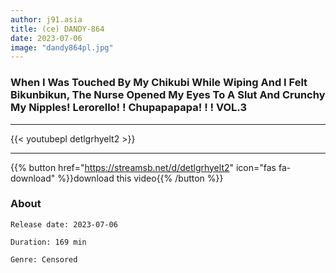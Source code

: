 ```yaml
---
author: j91.asia
title: (ce) DANDY-864
date: 2023-07-06
image: "dandy864pl.jpg"
---
```


### When I Was Touched By My Chikubi While Wiping And I Felt Bikunbikun, The Nurse Opened My Eyes To A Slut And Crunchy My Nipples! Lerorello! ! Chupapapapa! ! ! VOL.3
___

{{< youtubepl detlgrhyelt2 >}}
___

{{% button href="https://streamsb.net/d/detlgrhyelt2" icon="fas fa-download" %}}download this video{{% /button %}}
### About

`Release date: 2023-07-06`

`Duration: 169 min`

`Genre:	Censored`